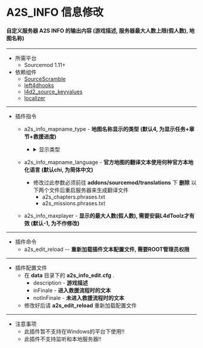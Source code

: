 # A2S_INFO 信息修改
#### 自定义服务器 A2S INFO 的输出内容 (游戏描述, 服务器最大人数上限(假人数), 地图名称)
---
* 所需平台
    * Sourcemod 1.11+
* 依赖组件
    * [SourceScramble](https://github.com/nosoop/SMExt-SourceScramble/releases)
    * [left4dhooks](https://forums.alliedmods.net/showthread.php?t=321696)
    * [l4d2_source_keyvalues](https://github.com/fdxx/l4d2_source_keyvalues)
    * [localizer](https://github.com/dragokas/SM-Localizer)
---
* 插件指令
    * a2s_info_mapname_type - **地图名称显示的类型 (默认4, 为显示任务+章节+救援进度)**
        * <details><summary>显示类型</summary>

            * 以官方图 C1M4 为例
                * 1 - 只显示任务名.
                    * 死亡中心
                * 2 - 显示任务+章节.
                    * 死亡中心 [4: 中厅]
                * 3 - 显示任务+救援进度 (非终局下为 类型1 显示).
                    * 死亡中心 - 救援进行中 / 死亡中心 - 救援未进行
                * 4 - 显示任务+章节+救援进度 (非终局下为 类型2 显示)
                    * 死亡中心 [4: 中厅] - 救援进行中 / 死亡中心 [4: 中厅] - 救援未进行
                * 5 - 显示任务+[当前章节/最大章节]
                    * 死亡中心 [4/4]

        </details>
    * a2s_info_mapname_language - **官方地图的翻译文本使用何种官方本地化语言 (默认chi, 为简体中文)**
        * 修改过此参数必须前往 **addons/sourcemod/translations** 下 **删除** 以下两个文件后重启服务器来生成翻译文件
            * a2s_chapters.phrases.txt
            * a2s_missions.phrases.txt
    * a2s_info_maxplayer - **显示的最大人数(假人数), 需要安装L4dToolz才有效 (默认-1, 为不作修改)**
---
* 插件命令
    * a2s_edit_reload -- **重新加载插件文本配置文件, 需要ROOT管理员权限**
---
* 插件配置文件
    * 在 **data** 目录下的 **a2s_info_edit.cfg** .
        * description - **游戏描述**
        * inFinale - **进入救援流程时的文本**
        * notInFinale - **未进入救援流程时的文本**
    * 修改好后请 **a2s_edit_reload** 重新加载配置文件
---
* 注意事项
    * 此插件暂不支持在Windows的平台下使用!!
    * 此插件不支持监听和本地服务器!!

